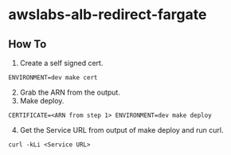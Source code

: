 # awslabs-alb-redirect-fargate

## How To

1. Create a self signed cert.

```
ENVIRONMENT=dev make cert
```

2. Grab the ARN from the output.
3. Make deploy.

```
CERTIFICATE=<ARN from step 1> ENVIRONMENT=dev make deploy
```

4. Get the Service URL from output of make deploy and run curl.

```
curl -kLi <Service URL>
```
